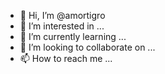 - 👋 Hi, I’m @amortigro
- 👀 I’m interested in ...
- 🌱 I’m currently learning ...
- 💞️ I’m looking to collaborate on ...
- 📫 How to reach me ...

<!---
amortigro/amortigro is a ✨ special ✨ repository because its `README.md` (this file) appears on your GitHub profile.
You can click the Preview link to take a look at your changes.
--->
